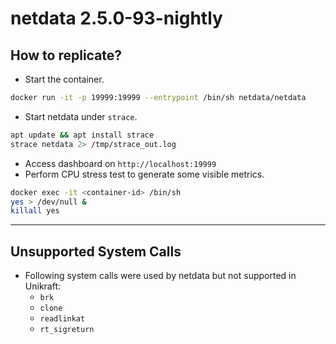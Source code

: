 # netdata 2.5.0-93-nightly
## How to replicate?
- Start the container.
```bash
docker run -it -p 19999:19999 --entrypoint /bin/sh netdata/netdata
```
- Start netdata under `strace`.
```sh
apt update && apt install strace
strace netdata 2> /tmp/strace_out.log
```
- Access dashboard on `http://localhost:19999`
- Perform CPU stress test to generate some visible metrics.
```sh
docker exec -it <container-id> /bin/sh
yes > /dev/null &
killall yes
```
---
## Unsupported System Calls
- Following system calls were used by netdata but not supported in Unikraft:
    - `brk`
    - `clone`
    - `readlinkat`
    - `rt_sigreturn`
